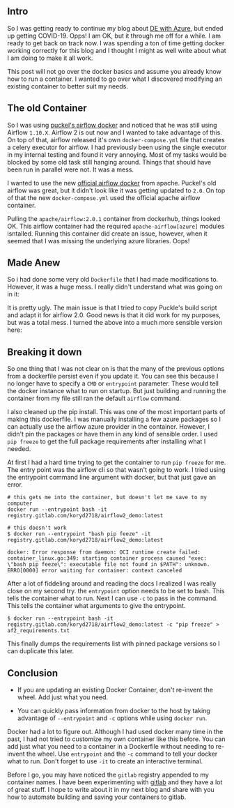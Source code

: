 <!--
.. title: Setting up my Project Docker
.. slug: setting-up-my-project-docker
.. date: 2021-03-27 21:46:45 UTC-07:00
.. tags: Docker
.. category: CICD, Docker
.. link: 
.. description: I try to make docker easy
.. type: text
-->

## Intro

So I was getting ready to continue my blog about [DE with Azure](link://slug/data-engineering-with-airflow-and-azure), but ended up getting COVID-19. Opps! I am OK, but it through me off
for a while. I am ready to get back on track now. I was spending a ton of time getting docker working correctly for this blog and I thought I might
as well write about what I am doing to make it all work.

This post will not go over the docker basics and assume you already know how to run a container. I wanted to go over what I discovered modifying
an existing container to better suit my needs.

<!-- TEASER_END -->

## The old Container
So I was using [puckel's airflow docker](https://hub.docker.com/r/puckel/docker-airflow) and noticed that he was still using Airflow `1.10.X`.
Airflow 2 is out now and I wanted to take advantage of this. On top of that, airflow released it's own `docker-compose.yml` file that creates a
celery executor for airflow. I had previously been using the single executor in my internal testing and found it very annoying. Most of my tasks would be blocked by some old task still hanging around. Things that should have been run in parallel were not. It was a mess.

I wanted to use the new [official airflow docker](https://hub.docker.com/r/apache/airflow) from apache. Puckel's old airflow was great, but it didn't look like it was getting updated to `2.0`. On top of that the new `docker-compose.yml` used the official apache airflow container.

Pulling the `apache/airflow:2.0.1` container from dockerhub, things looked OK. This airflow container had the required `apache-airflow[azure]` modules isntalled. Running this container did create an issue, however, when it seemed that I was missing the underlying azure libraries. Oops!

## Made Anew

So i had done some very old `Dockerfile` that I had made modifications to. However, it was a huge mess. I really didn't understand what was going on in it:


<script src="https://gist.github.com/kd2718/f774e134843c7b7304a80276efe9f03a.js"></script>

It is pretty ugly. The main issue is that I tried to copy Puckle's build script and adapt it for airflow 2.0. Good news is that it did work for my purposes, but was a total mess. I turned the above into a much more sensible version here:

<script src="https://gist.github.com/kd2718/bacbcb245afc88a9877ba6713c51691a.js"></script>


## Breaking it down

So one thing that I was not clear on is that the many of the previous options from a dockerfile persist even if you update it. You can see this because I no longer have to specify a `CMD` or `entrypoint` parameter. These would tell the docker instance what to run on startup. But just building and running the container from my file still ran the default `airflow` command.

I also cleaned up the pip install. This was one of the most important parts of making this dockerfile. I was manually installing a few azure packages so I can actually use the airflow azure provider in the container. However, I didn't pin the packages or have them in any kind of sensible order. I used `pip freeze` to get the full package requirements after installing what I needed.

At first I had a hard time trying to get the container to run `pip freeze` for me. The entry point was the airflow cli so that wasn't going to work. I tried using the entrypoint command line argument with docker, but that just gave an error.

```shell
# this gets me into the container, but doesn't let me save to my computer
docker run --entrypoint bash -it registry.gitlab.com/koryd2718/airflow2_demo:latest

# this doesn't work
$ docker run --entrypoint "bash pip feeze" -it registry.gitlab.com/koryd2718/airflow2_demo:latest

docker: Error response from daemon: OCI runtime create failed: container_linux.go:349: starting container process caused "exec: \"bash pip feeze\": executable file not found in $PATH": unknown.
ERRO[0000] error waiting for container: context canceled 

```

After a lot of fiddeling around and reading the docs I realized I was really close on my second try. the `entrypoint` option needs to be set to bash. This tells the container what to run. Next I can use `-c` to pass in the command. This tells the container what arguments to give the entrypoint.

```shell
$ docker run --entrypoint bash -it registry.gitlab.com/koryd2718/airflow2_demo:latest -c "pip freeze" > af2_requirements.txt
```

This finally dumps the requirements list with pinned package versions so I can duplicate this later.

## Conclusion

* If you are updating an existing Docker Container, don't re-invent the wheel. Add just what you need.

* You can quickly pass information from docker to the host by taking advantage of `--entrypoint` and `-c` options while using `docker run`.

Docker had a lot to figure out. Although I had used docker many time in the past, I had not tried to customize my own container like this before. You can add just what you need to a container in a Dockerfile without needing to re-invent the wheel. Use `entrypoint` and the `-c` command to tell your docker what to run. Don't forget to use `-it` to create an interactive terminal.

Before I go, you may have noticed the `gitlab` registry appended to my container names. I have been experimenting with [gitlab](https://gitlab.com/) and they have a lot of great stuff. I hope to write about it in my next blog and share with you how to automate building and saving your containers to gitlab.